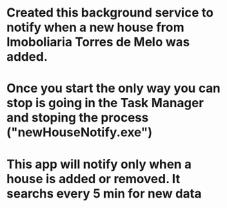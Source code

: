 # Created this background service to notify when a new house from Imoboliaria Torres de Melo was added.
# Once you start the only way you can stop is going in the Task Manager and stoping the process ("newHouseNotify.exe")
# This app will notify only when a house is added or removed. It searchs every 5 min for new data
